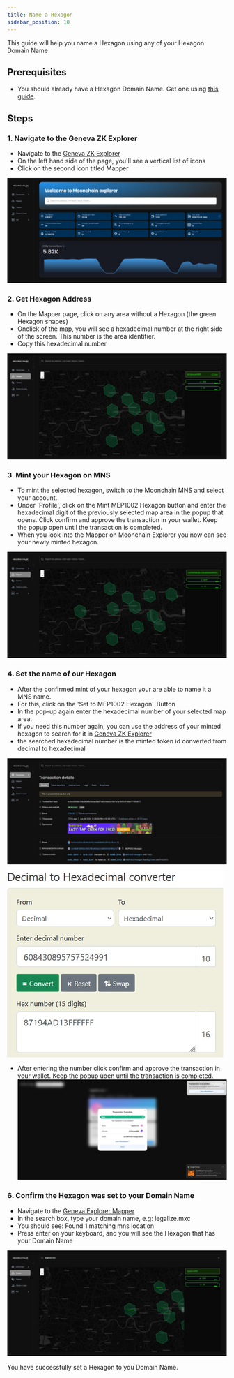 ```yaml
---
title: Name a Hexagon
sidebar_position: 10
---
```


This guide will help you name a Hexagon using any of your Hexagon Domain Name

## Prerequisites
- You should already have a Hexagon Domain Name. Get one using [this guide](/docs/Tutorials/get-hexagon-domain).

## Steps

### 1. Navigate to the Geneva ZK Explorer
- Navigate to the [Geneva ZK Explorer](https://geneva-explorer.moonchain.com/)
- On the left hand side of the page, you'll see a vertical list of icons
- Click on the second icon titled Mapper

![connect wallet](./img/dominic/hex0.jpg)

### 2. Get Hexagon Address
- On the Mapper page, click on any area without a Hexagon (the green Hexagon shapes)
- Onclick of the map, you will see a hexadecimal number at the right side of the screen. This number is the area identifier.
- Copy this hexadecimal number 

![connect wallet](./img/dominic/hex1.jpg)

### 3. Mint your Hexagon on MNS
- To mint the selected hexagon, switch to the Moonchain MNS and select your account.
- Under 'Profile', click on the Mint MEP1002 Hexagon button and enter the hexadecimal digit of the previously selected map area in the popup that opens. Click confirm and approve the transaction in your wallet. Keep the popup open until the transaction is completed. 
- When you look into the Mapper on Moonchain Explorer you now can see your newly minted hexagon.

![connect wallet](./img/dominic/hex2.jpg)

### 4. Set the name of our Hexagon
- After the confirmed mint of your hexagon your are able to name it a MNS name.
- For this, click on the 'Set to MEP1002 Hexagon'-Button
- In the pop-up again enter the hexadecimal number of your selected map area. 
- If you need this number again, you can use the address of your minted hexagon to search for it in [Geneva ZK Explorer](https://geneva-explorer.moonchain.com/)
- the searched hexadecimal number is the minted token id converted from decimal to hexadecimal

![connect wallet](./img/dominic/hex5.jpg)
![connect wallet](./img/dominic/dexToHex.jpg)

- After entering the number click confirm and approve the transaction in your wallet. Keep the popup uoen until the transaction is completed.
![connect wallet](./img/dominic/hex6.jpg)

### 6. Confirm the Hexagon was set to your Domain Name
- Navigate to the [Geneva Explorer Mapper](https://Geneva-explorer.mxc.com/mapper)
- In the search box, type your domain name, e.g: legalize.mxc
- You should see: Found 1 matching mns location
- Press enter on your keyboard, and you will see the Hexagon that has your Domain Name

![connect wallet](./img/dominic/hex7.jpg)

You have successfully set a Hexagon to you Domain Name.